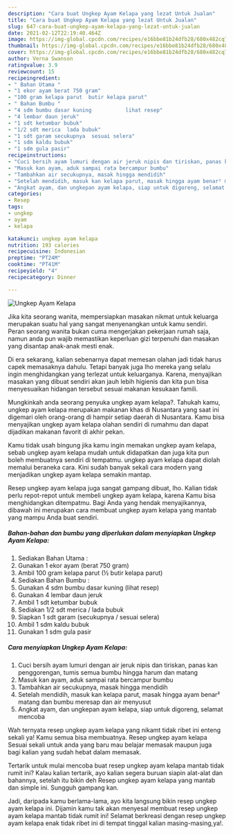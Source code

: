 ```yaml
---
description: "Cara buat Ungkep Ayam Kelapa yang lezat Untuk Jualan"
title: "Cara buat Ungkep Ayam Kelapa yang lezat Untuk Jualan"
slug: 647-cara-buat-ungkep-ayam-kelapa-yang-lezat-untuk-jualan
date: 2021-02-12T22:19:40.464Z
image: https://img-global.cpcdn.com/recipes/e16bbe81b24dfb28/680x482cq70/ungkep-ayam-kelapa-foto-resep-utama.jpg
thumbnail: https://img-global.cpcdn.com/recipes/e16bbe81b24dfb28/680x482cq70/ungkep-ayam-kelapa-foto-resep-utama.jpg
cover: https://img-global.cpcdn.com/recipes/e16bbe81b24dfb28/680x482cq70/ungkep-ayam-kelapa-foto-resep-utama.jpg
author: Verna Swanson
ratingvalue: 3.9
reviewcount: 15
recipeingredient:
- " Bahan Utama "
- "1 ekor ayam berat 750 gram"
- "100 gram kelapa parut  butir kelapa parut"
- " Bahan Bumbu "
- "4 sdm bumbu dasar kuning           lihat resep"
- "4 lembar daun jeruk"
- "1 sdt ketumbar bubuk"
- "1/2 sdt merica  lada bubuk"
- "1 sdt garam secukupnya  sesuai selera"
- "1 sdm kaldu bubuk"
- "1 sdm gula pasir"
recipeinstructions:
- "Cuci bersih ayam lumuri dengan air jeruk nipis dan tiriskan, panas kan penggorengan, tumis semua bumbu hingga harum dan matang"
- "Masuk kan ayam, aduk sampai rata bercampur bumbu"
- "Tambahkan air secukupnya, masak hingga mendidih"
- "Setelah mendidih, masuk kan kelapa parut, masak hingga ayam benar² matang dan bumbu meresap dan air menyusut"
- "Angkat ayam, dan ungkepan ayam kelapa, siap untuk digoreng, selamat mencoba"
categories:
- Resep
tags:
- ungkep
- ayam
- kelapa

katakunci: ungkep ayam kelapa 
nutrition: 193 calories
recipecuisine: Indonesian
preptime: "PT24M"
cooktime: "PT41M"
recipeyield: "4"
recipecategory: Dinner

---
```



![Ungkep Ayam Kelapa](https://img-global.cpcdn.com/recipes/e16bbe81b24dfb28/680x482cq70/ungkep-ayam-kelapa-foto-resep-utama.jpg)

Jika kita seorang wanita, mempersiapkan masakan nikmat untuk keluarga merupakan suatu hal yang sangat menyenangkan untuk kamu sendiri. Peran seorang  wanita bukan cuma mengerjakan pekerjaan rumah saja, namun anda pun wajib memastikan keperluan gizi terpenuhi dan masakan yang disantap anak-anak mesti enak.

Di era  sekarang, kalian sebenarnya dapat memesan olahan jadi tidak harus capek memasaknya dahulu. Tetapi banyak juga lho mereka yang selalu ingin menghidangkan yang terlezat untuk keluarganya. Karena, menyajikan masakan yang dibuat sendiri akan jauh lebih higienis dan kita pun bisa menyesuaikan hidangan tersebut sesuai makanan kesukaan famili. 



Mungkinkah anda seorang penyuka ungkep ayam kelapa?. Tahukah kamu, ungkep ayam kelapa merupakan makanan khas di Nusantara yang saat ini digemari oleh orang-orang di hampir setiap daerah di Nusantara. Kamu bisa menyajikan ungkep ayam kelapa olahan sendiri di rumahmu dan dapat dijadikan makanan favorit di akhir pekan.

Kamu tidak usah bingung jika kamu ingin memakan ungkep ayam kelapa, sebab ungkep ayam kelapa mudah untuk didapatkan dan juga kita pun boleh membuatnya sendiri di tempatmu. ungkep ayam kelapa dapat diolah memalui beraneka cara. Kini sudah banyak sekali cara modern yang menjadikan ungkep ayam kelapa semakin mantap.

Resep ungkep ayam kelapa juga sangat gampang dibuat, lho. Kalian tidak perlu repot-repot untuk membeli ungkep ayam kelapa, karena Kamu bisa menghidangkan ditempatmu. Bagi Anda yang hendak menyajikannya, dibawah ini merupakan cara membuat ungkep ayam kelapa yang mantab yang mampu Anda buat sendiri.

<!--inarticleads1-->

##### Bahan-bahan dan bumbu yang diperlukan dalam menyiapkan Ungkep Ayam Kelapa:

1. Sediakan  Bahan Utama :
1. Gunakan 1 ekor ayam (berat 750 gram)
1. Ambil 100 gram kelapa parut (½ butir kelapa parut)
1. Sediakan  Bahan Bumbu :
1. Gunakan 4 sdm bumbu dasar kuning           (lihat resep)
1. Gunakan 4 lembar daun jeruk
1. Ambil 1 sdt ketumbar bubuk
1. Sediakan 1/2 sdt merica / lada bubuk
1. Siapkan 1 sdt garam (secukupnya / sesuai selera)
1. Ambil 1 sdm kaldu bubuk
1. Gunakan 1 sdm gula pasir




<!--inarticleads2-->

##### Cara menyiapkan Ungkep Ayam Kelapa:

1. Cuci bersih ayam lumuri dengan air jeruk nipis dan tiriskan, panas kan penggorengan, tumis semua bumbu hingga harum dan matang
1. Masuk kan ayam, aduk sampai rata bercampur bumbu
1. Tambahkan air secukupnya, masak hingga mendidih
1. Setelah mendidih, masuk kan kelapa parut, masak hingga ayam benar² matang dan bumbu meresap dan air menyusut
1. Angkat ayam, dan ungkepan ayam kelapa, siap untuk digoreng, selamat mencoba




Wah ternyata resep ungkep ayam kelapa yang nikamt tidak ribet ini enteng sekali ya! Kamu semua bisa membuatnya. Resep ungkep ayam kelapa Sesuai sekali untuk anda yang baru mau belajar memasak maupun juga bagi kalian yang sudah hebat dalam memasak.

Tertarik untuk mulai mencoba buat resep ungkep ayam kelapa mantab tidak rumit ini? Kalau kalian tertarik, ayo kalian segera buruan siapin alat-alat dan bahannya, setelah itu bikin deh Resep ungkep ayam kelapa yang mantab dan simple ini. Sungguh gampang kan. 

Jadi, daripada kamu berlama-lama, ayo kita langsung bikin resep ungkep ayam kelapa ini. Dijamin kamu tak akan menyesal membuat resep ungkep ayam kelapa mantab tidak rumit ini! Selamat berkreasi dengan resep ungkep ayam kelapa enak tidak ribet ini di tempat tinggal kalian masing-masing,ya!.

